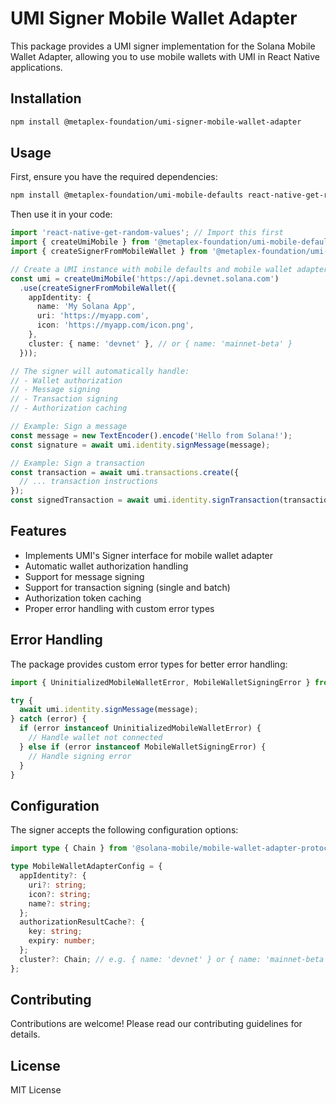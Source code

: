 # UMI Signer Mobile Wallet Adapter

This package provides a UMI signer implementation for the Solana Mobile Wallet Adapter, allowing you to use mobile wallets with UMI in React Native applications.

## Installation

```sh
npm install @metaplex-foundation/umi-signer-mobile-wallet-adapter
```

## Usage

First, ensure you have the required dependencies:
```sh
npm install @metaplex-foundation/umi-mobile-defaults react-native-get-random-values
```

Then use it in your code:
```typescript
import 'react-native-get-random-values'; // Import this first
import { createUmiMobile } from '@metaplex-foundation/umi-mobile-defaults';
import { createSignerFromMobileWallet } from '@metaplex-foundation/umi-signer-mobile-wallet-adapter';

// Create a UMI instance with mobile defaults and mobile wallet adapter
const umi = createUmiMobile('https://api.devnet.solana.com')
  .use(createSignerFromMobileWallet({
    appIdentity: {
      name: 'My Solana App',
      uri: 'https://myapp.com',
      icon: 'https://myapp.com/icon.png',
    },
    cluster: { name: 'devnet' }, // or { name: 'mainnet-beta' }
  }));

// The signer will automatically handle:
// - Wallet authorization
// - Message signing
// - Transaction signing
// - Authorization caching

// Example: Sign a message
const message = new TextEncoder().encode('Hello from Solana!');
const signature = await umi.identity.signMessage(message);

// Example: Sign a transaction
const transaction = await umi.transactions.create({
  // ... transaction instructions
});
const signedTransaction = await umi.identity.signTransaction(transaction);
```

## Features

- Implements UMI's Signer interface for mobile wallet adapter
- Automatic wallet authorization handling
- Support for message signing
- Support for transaction signing (single and batch)
- Authorization token caching
- Proper error handling with custom error types

## Error Handling

The package provides custom error types for better error handling:

```typescript
import { UninitializedMobileWalletError, MobileWalletSigningError } from '@metaplex-foundation/umi-signer-mobile-wallet-adapter';

try {
  await umi.identity.signMessage(message);
} catch (error) {
  if (error instanceof UninitializedMobileWalletError) {
    // Handle wallet not connected
  } else if (error instanceof MobileWalletSigningError) {
    // Handle signing error
  }
}
```

## Configuration

The signer accepts the following configuration options:

```typescript
import type { Chain } from '@solana-mobile/mobile-wallet-adapter-protocol';

type MobileWalletAdapterConfig = {
  appIdentity?: {
    uri?: string;
    icon?: string;
    name?: string;
  };
  authorizationResultCache?: {
    key: string;
    expiry: number;
  };
  cluster?: Chain; // e.g. { name: 'devnet' } or { name: 'mainnet-beta' }
};
```

## Contributing

Contributions are welcome! Please read our contributing guidelines for details.

## License

MIT License 